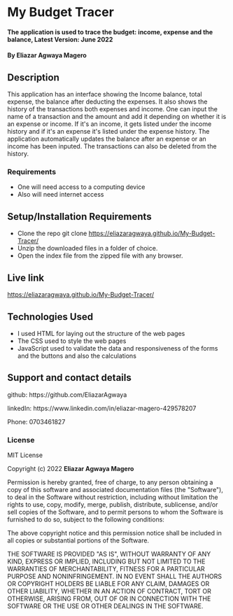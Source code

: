 # My Budget Tracer
#### The application is used to trace the budget: income, expense and the balance, Latest Version: June 2022
#### By **Eliazar Agwaya Magero**
## Description
This application has an interface showing the Income balance, total expense, the balance after deducting the expenses. It also shows the history of the transactions both expenses and income. One can input the name of a transaction and the amount and add it depending on whether it is an expense or income. If it's an income, it gets listed under the income history and if it's an expense it's listed under the expense history. The application automatically updates the balance after an expense or an income has been inputed. The transactions can also be deleted from the history.


 ###  Requirements
 * One will need access to a computing device
 * Also will need internet access

## Setup/Installation Requirements
* Clone the repo git clone https://eliazaragwaya.github.io/My-Budget-Tracer/
* Unzip the downloaded files in a folder of choice.
* Open the index file from the zipped file with any browser.

## Live link
https://eliazaragwaya.github.io/My-Budget-Tracer/
## Technologies Used
* I used HTML for laying out the structure of the web pages
* The CSS used to style the web pages
* JavaScript used to validate the data and responsiveness of the forms and the buttons and also the calculations
## Support and contact details
<p>github: https://github.com/EliazarAgwaya</p>
<p>linkedIn: https://www.linkedin.com/in/eliazar-magero-429578207</p>
<p>Phone: 0703461827</p>

### License
MIT License

Copyright (c) 2022 **Eliazar Agwaya Magero**

Permission is hereby granted, free of charge, to any person obtaining a copy
of this software and associated documentation files (the "Software"), to deal
in the Software without restriction, including without limitation the rights
to use, copy, modify, merge, publish, distribute, sublicense, and/or sell
copies of the Software, and to permit persons to whom the Software is
furnished to do so, subject to the following conditions:

The above copyright notice and this permission notice shall be included in all
copies or substantial portions of the Software.

THE SOFTWARE IS PROVIDED "AS IS", WITHOUT WARRANTY OF ANY KIND, EXPRESS OR
IMPLIED, INCLUDING BUT NOT LIMITED TO THE WARRANTIES OF MERCHANTABILITY,
FITNESS FOR A PARTICULAR PURPOSE AND NONINFRINGEMENT. IN NO EVENT SHALL THE
AUTHORS OR COPYRIGHT HOLDERS BE LIABLE FOR ANY CLAIM, DAMAGES OR OTHER
LIABILITY, WHETHER IN AN ACTION OF CONTRACT, TORT OR OTHERWISE, ARISING FROM,
OUT OF OR IN CONNECTION WITH THE SOFTWARE OR THE USE OR OTHER DEALINGS IN THE
SOFTWARE.


